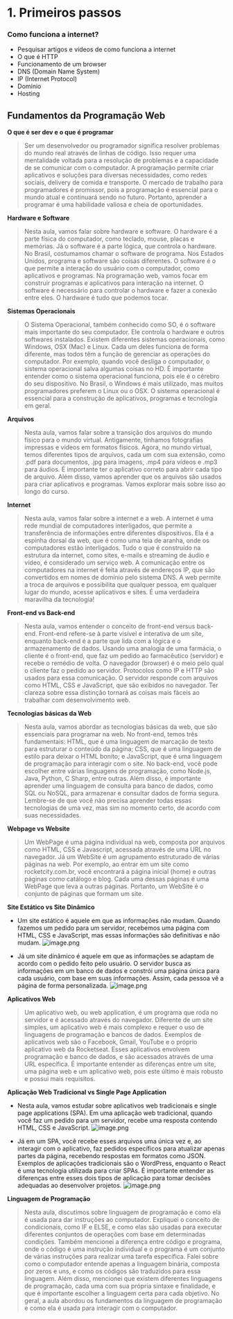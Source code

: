 # 1. Primeiros passos

### Como funciona a internet?

- Pesquisar artigos e vídeos de como funciona a internet
- O que é HTTP
- Funcionamento de um browser
- DNS (Domain Name System)
- IP (Internet Protocol)
- Domínio
- Hosting

## Fundamentos da Programação Web

**O que é ser dev e o que é programar**
> Ser um desenvolvedor ou programador significa resolver problemas do mundo real através de linhas de código. Isso requer uma mentalidade voltada para a resolução de problemas e a capacidade de se comunicar com o computador. A programação permite criar aplicativos e soluções para diversas necessidades, como redes sociais, delivery de comida e transporte. O mercado de trabalho para programadores é promissor, pois a programação é essencial para o mundo atual e continuará sendo no futuro. Portanto, aprender a programar é uma habilidade valiosa e cheia de oportunidades.

**Hardware e Software**
> Nesta aula, vamos falar sobre hardware e software. O hardware é a parte física do computador, como teclado, mouse, placas e memórias. Já o software é a parte lógica, que controla o hardware. No Brasil, costumamos chamar o software de programa. Nos Estados Unidos, programa e software são coisas diferentes. O software é o que permite a interação do usuário com o computador, como aplicativos e programas. Na programação web, vamos focar em construir programas e aplicativos para interação na internet. O software é necessário para controlar o hardware e fazer a conexão entre eles. O hardware é tudo que podemos tocar.

**Sistemas Operacionais**
> O Sistema Operacional, também conhecido como SO, é o software mais importante do seu computador. Ele controla o hardware e outros softwares instalados. Existem diferentes sistemas operacionais, como Windows, OSX (Mac) e Linux. Cada um deles funciona de forma diferente, mas todos têm a função de gerenciar as operações do computador. Por exemplo, quando você desliga o computador, o sistema operacional salva algumas coisas no HD. É importante entender como o sistema operacional funciona, pois ele é o cérebro do seu dispositivo. No Brasil, o Windows é mais utilizado, mas muitos programadores preferem o Linux ou o OSX. O sistema operacional é essencial para a construção de aplicativos, programas e tecnologia em geral.

**Arquivos**
> Nesta aula, vamos falar sobre a transição dos arquivos do mundo físico para o mundo virtual. Antigamente, tínhamos fotografias impressas e vídeos em formatos físicos. Agora, no mundo virtual, temos diferentes tipos de arquivos, cada um com sua extensão, como .pdf para documentos, .jpg para imagens, .mp4 para vídeos e .mp3 para áudios. É importante ter o aplicativo correto para abrir cada tipo de arquivo. Além disso, vamos aprender que os arquivos são usados para criar aplicativos e programas. Vamos explorar mais sobre isso ao longo do curso.

**Internet**
> Nesta aula, vamos falar sobre a internet e a web. A internet é uma rede mundial de computadores interligados, que permite a transferência de informações entre diferentes dispositivos. Ela é a espinha dorsal da web, que é como uma teia de aranha, onde os computadores estão interligados. Tudo o que é construído na estrutura da internet, como sites, e-mails e streaming de áudio e vídeo, é considerado um serviço web. A comunicação entre os computadores na internet é feita através de endereços IP, que são convertidos em nomes de domínio pelo sistema DNS. A web permite a troca de arquivos e possibilita que qualquer pessoa, em qualquer lugar do mundo, acesse aplicativos e sites. É uma verdadeira maravilha da tecnologia!

**Front-end vs Back-end**
> Nesta aula, vamos entender o conceito de front-end versus back-end. Front-end refere-se à parte visível e interativa de um site, enquanto back-end é a parte que lida com a lógica e o armazenamento de dados. Usando uma analogia de uma farmácia, o cliente é o front-end, que faz um pedido ao farmacêutico (servidor) e recebe o remédio de volta. O navegador (browser) é o meio pelo qual o cliente faz o pedido ao servidor. Protocolos como IP e HTTP são usados para essa comunicação. O servidor responde com arquivos como HTML, CSS e JavaScript, que são exibidos no navegador. Ter clareza sobre essa distinção tornará as coisas mais fáceis ao trabalhar com desenvolvimento web.

**Tecnologias básicas da Web**
> Nesta aula, vamos abordar as tecnologias básicas da web, que são essenciais para programar na web. No front-end, temos três fundamentais: HTML, que é uma linguagem de marcação de texto para estruturar o conteúdo da página; CSS, que é uma linguagem de estilo para deixar o HTML bonito; e JavaScript, que é uma linguagem de programação para interagir com o site. No back-end, você pode escolher entre várias linguagens de programação, como Node.js, Java, Python, C Sharp, entre outras. Além disso, é importante aprender uma linguagem de consulta para banco de dados, como SQL ou NoSQL, para armazenar e consultar dados de forma segura. Lembre-se de que você não precisa aprender todas essas tecnologias de uma vez, mas sim no momento certo, de acordo com suas necessidades.

**Webpage vs Website**
> Um WebPage é uma página individual na web, composta por arquivos como HTML, CSS e Javascript, acessada através de uma URL no navegador. Já um WebSite é um agrupamento estruturado de várias páginas na web. Por exemplo, ao entrar em um site como rocketcity.com.br, você encontrará a página inicial (home) e outras páginas como catálogo e blog. Cada uma dessas páginas é uma WebPage que leva a outras páginas. Portanto, um WebSite é o conjunto de páginas que formam um site.

**Site Estático vs Site Dinâmico**
- Um site estático é aquele em que as informações não mudam. Quando fazemos um pedido para um servidor, recebemos uma página com HTML, CSS e JavaScript, mas essas informações são definitivas e não mudam.
![image.png](assets/img01.png)

- Já um site dinâmico é aquele em que as informações se adaptam de acordo com o pedido feito pelo usuário. O servidor busca as informações em um banco de dados e constrói uma página única para cada usuário, com base em suas informações. Assim, cada pessoa vê a página de forma personalizada.
![image.png](assets/img02.png)

**Aplicativos Web**
> Um aplicativo web, ou web application, é um programa que roda no servidor e é acessado através do navegador. Diferente de um site simples, um aplicativo web é mais complexo e requer o uso de linguagens de programação e bancos de dados. Exemplos de aplicativos web são o Facebook, Gmail, YouTube e o próprio aplicativo web da Rocketseat. Esses aplicativos envolvem programação e banco de dados, e são acessados através de uma URL específica. É importante entender as diferenças entre um site, uma página web e um aplicativo web, pois este último é mais robusto e possui mais requisitos.

**Aplicação Web Tradicional vs Single Page Application**
- Nesta aula, vamos estudar sobre aplicativos web tradicionais e single page applications (SPA). Em uma aplicação web tradicional, quando você faz um pedido para um servidor, recebe uma resposta contendo HTML, CSS e JavaScript.
![image.png](assets/img03.png)

- Já em um SPA, você recebe esses arquivos uma única vez e, ao interagir com o aplicativo, faz pedidos específicos para atualizar apenas partes da página, recebendo respostas em formatos como JSON. Exemplos de aplicações tradicionais são o WordPress, enquanto o React é uma tecnologia utilizada para criar SPAs. É importante entender as diferenças entre esses dois tipos de aplicação para tomar decisões adequadas ao desenvolver projetos.
![image.png](assets/img04.png)

**Linguagem de Programação**
> Nesta aula, discutimos sobre linguagem de programação e como ela é usada para dar instruções ao computador. Expliquei o conceito de condicionais, como IF e ELSE, e como elas são usadas para executar diferentes conjuntos de operações com base em determinadas condições. Também mencionei a diferença entre código e programa, onde o código é uma instrução individual e o programa é um conjunto de várias instruções para realizar uma tarefa específica. Falei sobre como o computador entende apenas a linguagem binária, composta por zeros e uns, e como os códigos são traduzidos para essa linguagem. Além disso, mencionei que existem diferentes linguagens de programação, cada uma com sua própria sintaxe e finalidade, e que é importante escolher a linguagem certa para cada objetivo. No geral, a aula abordou os fundamentos da linguagem de programação e como ela é usada para interagir com o computador.